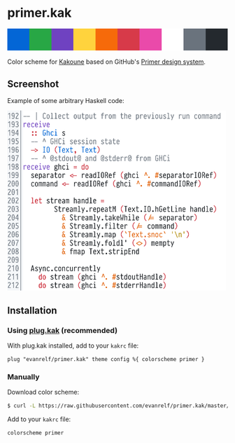 # primer.kak

<img src="swatch.svg">

Color scheme for [Kakoune](https://github.com/mawww/kakoune) based on GitHub's
[Primer design system](https://primer.style/).

## Screenshot

Example of some arbitrary Haskell code:

<img src="screenshot.png" width="500px">

## Installation

### Using [plug.kak](https://github.com/robertmeta/plug.kak) (recommended)

With plug.kak installed, add to your `kakrc` file:

```kakoune
plug "evanrelf/primer.kak" theme config %{ colorscheme primer }
```

### Manually

Download color scheme:

```bash
$ curl -L https://raw.githubusercontent.com/evanrelf/primer.kak/master/colors/primer.kak -o ~/.config/kak/colors/primer.kak --create-dirs
```

Add to your `kakrc` file:

```kakoune
colorscheme primer
```

